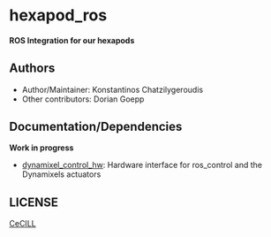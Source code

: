 # hexapod_ros

#### ROS Integration for our hexapods

## Authors

- Author/Maintainer: Konstantinos Chatzilygeroudis
- Other contributors: Dorian Goepp

## Documentation/Dependencies

**Work in progress**

- [dynamixel_control_hw]: Hardware interface for ros_control and the Dynamixels actuators

## LICENSE

[CeCILL]

[CeCILL]: http://www.cecill.info/index.en.html
[dynamixel_control_hw]: https://github.com/resibots/dynamixel_control_hw

